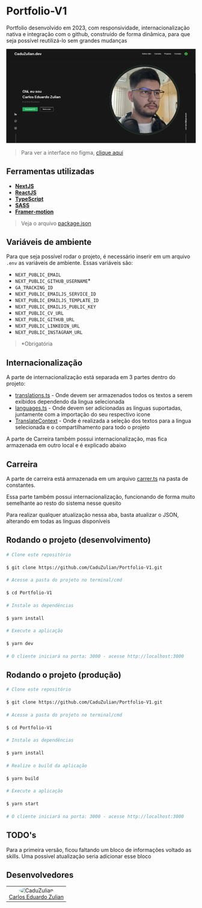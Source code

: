 # Portfolio-V1

Portfolio desenvolvido em 2023, com responsividade, internacionalização nativa e
integração com o github, construído de forma dinâmica, para que seja possível
reutilizá-lo sem grandes mudanças

<div align="center">
<img src="github\project-image.png" alt="simple-auto-clicker"/><br />
</div>

> Para ver a interface no figma, [clique aqui](https://www.figma.com/file/Xr6P9nuBTebM5XwTx7ibHP/Portfolio-meu?type=design&node-id=292%3A98&t=oaY8kE4cpKYlQT0M-1)

## Ferramentas utilizadas

- **[NextJS](https://nextjs.org/)**
- **[ReactJS](https://react.dev/)**
- **[TypeScript](https://www.typescriptlang.org/)**
- **[SASS](https://sass-lang.com/)**
- **[Framer-motion](https://www.framer.com/motion/)**

> Veja o arquivo [package.json](https://github.com/CaduZulian/Portfolio-V1/blob/main/package.json)

## Variáveis de ambiente

Para que seja possível rodar o projeto, é necessário inserir em um arquivo
`.env` as variáveis de ambiente. Essas variáveis são:

- `NEXT_PUBLIC_EMAIL`
- `NEXT_PUBLIC_GITHUB_USERNAME`\*
- `GA_TRACKING_ID`
- `NEXT_PUBLIC_EMAILJS_SERVICE_ID`
- `NEXT_PUBLIC_EMAILJS_TEMPLATE_ID`
- `NEXT_PUBLIC_EMAILJS_PUBLIC_KEY`
- `NEXT_PUBLIC_CV_URL`
- `NEXT_PUBLIC_GITHUB_URL`
- `NEXT_PUBLIC_LINKEDIN_URL`
- `NEXT_PUBLIC_INSTAGRAM_URL`

> \*Obrigatória

## Internacionalização

A parte de internacionalização está separada em 3 partes dentro do projeto:

- [translations.ts](src\app\constants\translations.ts) - Onde devem ser armazenados todos os textos a serem exibidos dependendo da lingua selecionada
- [languages.ts](src\app\constants\languages.ts) - Onde devem ser adicionadas as linguas suportadas, juntamente com a importação do seu respectivo icone
- [TranslateContext](src\app\context\TranslateContext) - Onde é realizada a seleção dos textos para a lingua selecionada e o compartilhamento para todo o projeto

A parte de Carreira também possui internacionalização, mas fica armazenada em outro local e é explicado abaixo

## Carreira

A parte de carreira está armazenada em um arquivo [carrer.ts](src\app\constants\carrer.ts) na pasta de constantes. 

Essa parte também possui internacionalização, funcionando de forma muito semelhante ao resto do sistema nesse quesito

Para realizar qualquer atualização nessa aba, basta atualizar o JSON, alterando em todas as linguas disponíveis

## Rodando o projeto (desenvolvimento)

```bash
# Clone este repositório

$ git clone https://github.com/CaduZulian/Portfolio-V1.git

# Acesse a pasta do projeto no terminal/cmd

$ cd Portfolio-V1

# Instale as dependências

$ yarn install

# Execute a aplicação

$ yarn dev

# O cliente iniciará na porta: 3000 - acesse http://localhost:3000
```

## Rodando o projeto (produção)

```bash
# Clone este repositório

$ git clone https://github.com/CaduZulian/Portfolio-V1.git

# Acesse a pasta do projeto no terminal/cmd

$ cd Portfolio-V1

# Instale as dependências

$ yarn install

# Realize o build da aplicação

$ yarn build

# Execute a aplicação

$ yarn start

# O cliente iniciará na porta: 3000 - acesse http://localhost:3000
```

## TODO's

Para a primeira versão, ficou faltando um bloco de informações voltado as skills. 
Uma possível atualização seria adicionar esse bloco

## Desenvolvedores

<table align="center">
<tr>
<td> 
<div align="center">
<img style="width: 150px; border-radius: 50%;" src="https://github.com/CaduZulian.png" alt="CaduZulian"/><br />
<a href="https://github.com/CaduZulian">Carlos Eduardo Zulian</a> 
</div>  
</td>
</tr>
</table>
